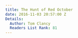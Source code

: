 ```yaml
---
title: The Hunt of Red October
date: 2016-11-03 20:57:00 Z
Details:
  Author: Tom Clancy
  Readers List Rank: 81
---
```


